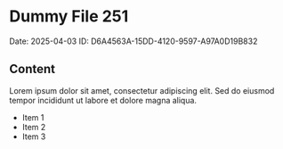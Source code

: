 # Dummy File 251

Date: 2025-04-03
ID: D6A4563A-15DD-4120-9597-A97A0D19B832

## Content

Lorem ipsum dolor sit amet, consectetur adipiscing elit.
Sed do eiusmod tempor incididunt ut labore et dolore magna aliqua.

* Item 1
* Item 2
* Item 3
